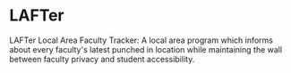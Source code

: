 # LAFTer
LAFTer Local Area Faculty Tracker: A local area program which informs about every faculty's latest punched in location while maintaining the wall between faculty privacy and student accessibility.
